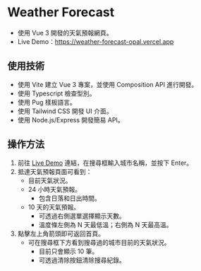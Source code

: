 # Weather Forecast

- 使用 Vue 3 開發的天氣預報網頁。
- Live Demo：https://weather-forecast-opal.vercel.app

## 使用技術

- 使用 Vite 建立 Vue 3 專案，並使用 Composition API 進行開發。
- 使用 Typescript 檢查型別。
- 使用 Pug 樣板語言。
- 使用 Tailwind CSS 開發 UI 介面。
- 使用 Node.js/Express 開發簡易 API。

## 操作方法

1. 前往 [Live Demo](https://weather-forecast-opal.vercel.app) 連結，在搜尋框輸入城市名稱，並按下 Enter。
2. 抵達天氣預報頁面可看到：
   - 目前天氣狀況。
   - 24 小時天氣預報。
      - 包含日落和日出時間。
   - 10 天的天氣預報。
      - 可透過右側選單選擇顯示天數。
      - 溫度條左側為 N 天最低溫；右側為 N 天最高溫。
3. 點擊左上角箭頭即可返回首頁。
   - 可在搜尋框下方看到搜尋過的城市目前的天氣狀況。
      - 目前只會顯示 10 筆。
      - 可透過清除按鈕清除搜尋紀錄。
